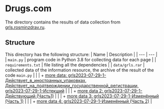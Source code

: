 # Drugs.com
The directory contains the results of data collection from [grls.rosminzdrav.ru](https://grls.rosminzdrav.ru/GRLS.aspx).

## Structure
This directory has the following structure:
| Name | Description |
| --- | --- |
| `main.py` | program code in Python 3.8 for collecting data for each page  |
| `requirements.txt` | file listing all the dependencies |
| `data/grls.rar` | collected data of the information resource, the archive of the result of the code `main.py` |
| | + [more data: grls2023-07-29-1-Действует_в_иностранных_упаковках, Действует_на_подтверждении_государственной_регистрации, grls2023-07-29-1-Истекший](https://drive.google.com/file/d/19wSz9lrYb3Nsmwbhd9p3banivmPws-5W/view?usp=sharing) |
| | + [more data 2: grls2023-07-29-1-Действующий (Часть1)](https://drive.google.com/file/d/1N5-p5QizbsuEuS5RUPpo-hsdWYcWQXk-/view) |
| | + [more data 3: grls2023-07-29-1-Изменённый (Часть 1)](https://drive.google.com/file/d/1puNp_IedFSknT8wdPN1WnECOUsnCa9Vi/view) |
| | + [more data 4: grls2023-07-29-1-Изменённый (Часть 2)](https://drive.google.com/file/d/1zJnUA2H4bMGvV-DqC66dGPB4lK_HinGa/view) |
